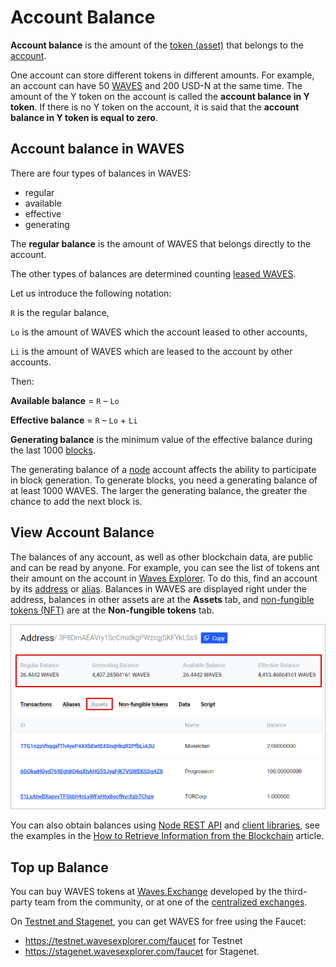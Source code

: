 # Account Balance

**Account balance** is the amount of the [token (asset)](/en/blockchain/token/) that belongs to the [account](/en/blockchain/account/).

One account can store different tokens in different amounts. For example, an account can have 50 [WAVES](/en/blockchain/token/waves) and 200 USD-N at the same time. The amount of the Y token on the account is called the **account balance in Y token**. If there is no Y token on the account, it is said that the **account balance in Y token is equal to zero**.

## Account balance in WAVES

There are four types of balances in WAVES:

* regular
* available
* effective
* generating

The **regular balance** is the amount of WAVES that belongs directly to the account.

The other types of balances are determined counting [leased WAVES](/en/blockchain/leasing).

Let us introduce the following notation:

`R` is the regular balance,

`Lo` is the amount of WAVES which the account leased to other accounts,

`Li` is the amount of WAVES which are leased to the account by other accounts.

Then:

**Available balance** = `R` – `Lo`

**Effective balance** = `R` – `Lo` + `Li`

**Generating balance** is the minimum value of the effective balance during the last 1000 [blocks](/en/blockchain/block/).

The generating balance of a [node](/en/blockchain/node/) account affects the ability to participate in block generation. To generate blocks, you need a generating balance of at least 1000 WAVES. The larger the generating balance, the greater the chance to add the next block is.

## View Account Balance

The balances of any account, as well as other blockchain data, are public and can be read by anyone. For example, you can see the list of tokens ant their amount on the account in [Waves Explorer](https://wavesexplorer.com). To do this, find an account by its [address](/en/blockchain/account/address) or [alias](/en/blockchain/account/alias). Balances in WAVES are displayed right under the address, balances in other assets are at the **Assets** tab, and [non-fungible tokens (NFT)](/en/blockchain/token/non-fungible-token) are at the **Non-fungible tokens** tab.

![](./_assets/balance-explorer.png)

You can also obtain balances using [Node REST API](/en/waves-node/node-api/) and [client libraries](/en/building-apps/waves-api-and-sdk/client-libraries/), see the examples in the [How to Retrieve Information from the Blockchain](/en/building-apps/how-to/basic/retrieve) article.

## Top up Balance

You can buy WAVES tokens at [Waves.Exchange](https://waves.exchange/) developed by the third-party team from the community, or at one of the [centralized exchanges](https://coinmarketcap.com/currencies/waves/markets/).

On [Testnet and Stagenet](/en/blockchain/blockchain-network/), you can get WAVES for free using the Faucet:

* <https://testnet.wavesexplorer.com/faucet> for Testnet
* <https://stagenet.wavesexplorer.com/faucet> for Stagenet.
